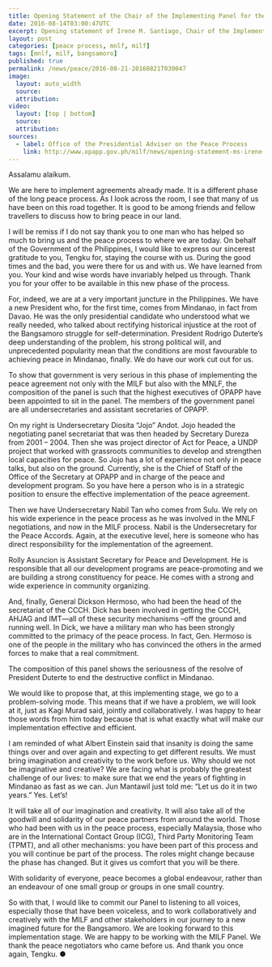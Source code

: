 ```yaml
---
title: Opening Statement of the Chair of the Implementing Panel for the Bangsamoro Accords
date: 2016-08-14T03:00:47UTC
excerpt: Opening statement of Irene M. Santiago, Chair of the Implementing Panel for the Bangsamoro Accords, on 13 August 2016 which was held in the Palace of the Golden Horses Hotel, Kuala Lumpur, Malaysia.
layout: post
categories: [peace process, mnlf, milf]
tags: [mnlf, milf, bangsamoro]
published: true
permalink: /news/peace/2016-08-21-20160821T030047
image:
  layout: auto_width
  source: 
  attribution: 
video:
  layout: [top | bottom]
  source: 
  attribution: 
sources:
  - label: Office of the Presidential Adviser on the Peace Process
    link: http://www.opapp.gov.ph/milf/news/opening-statement-ms-irene-m-santiago-chair-gph-implementing-panel-bangsamoro-accords-13
---
```


Assalamu alaikum.

We are here to implement agreements already made.  It is a different phase of the long peace process. As I look across the room, I see that many of us have been on this road together. It is good to be among friends and fellow travellers to discuss how to bring peace in our land. 

I will be remiss if I do not say thank you to one man who has helped so much to bring us and the peace process to where we are today.  On behalf of the Government of the Philippines, I would like to express our sincerest gratitude to you, Tengku for, staying the course with us.  During the good times and the bad, you were there for us and with us. We have learned from you. Your kind and wise words have invariably helped us through. Thank you for your offer to be available in this new phase of the process.

For, indeed, we are at a very important juncture in the Philippines. We have a new President who, for the first time, comes from Mindanao, in fact from Davao. He was the only presidential candidate who understood what we really needed, who talked about rectifying historical injustice at the root of the Bangsamoro struggle for self-determination. President Rodrigo Duterte’s deep understanding of the problem, his strong political will, and unprecedented popularity mean that the conditions are most favourable to achieving peace in Mindanao, finally.  We do have our work cut out for us.

To show that government is very serious in this phase of implementing the peace agreement not only with the MILF but also with the MNLF, the composition of the panel is such that the highest executives of OPAPP have been appointed to sit in the panel. The members of the government panel are all undersecretaries and assistant secretaries of OPAPP.

On my right is Undersecretary Diosita “Jojo” Andot. Jojo headed the negotiating panel secretariat that was then headed by Secretary Dureza from 2001 – 2004. Then she was project director of Act for Peace, a UNDP project that worked with grassroots communities to develop and strengthen local capacities for peace. So Jojo has a lot of experience not only in peace talks, but also on the ground. Currently, she is the Chief of Staff of the Office of the Secretary at OPAPP and in charge of the peace and development program. So you have here a person who is in a strategic position to ensure the effective implementation of the peace agreement.

Then we have Undersecretary Nabil Tan who comes from Sulu.  We rely on his wide experience in the peace process as he was involved in the MNLF negotiations, and now in the MILF process. Nabil is the Undersecretary for the Peace Accords. Again, at the executive level, here is someone who has direct responsibility for the implementation of the agreement.

Rolly Asuncion is Assistant Secretary for Peace and Development.  He is responsible that all our development programs are peace-promoting and we are building a strong constituency for peace.  He comes with a strong and wide experience in community organizing.

And, finally, General Dickson Hermoso, who had been the head of the secretariat of the CCCH. Dick has been involved in getting the CCCH, AHJAG and IMT—all of these security mechanisms –off the ground and running well. In Dick, we have a military man who has been strongly committed to the primacy of the peace process. In fact, Gen. Hermoso is one of the people in the military who has convinced the others in the armed forces to make that a real commitment.

The composition of this panel shows the seriousness of the resolve of President Duterte to end the destructive conflict in Mindanao.

We would like to propose that, at this implementing stage, we go to a problem-solving mode. This means that if we have a problem, we will look at it, just as Kagi Murad said, jointly and collaboratively. I was happy to hear those words from him today because that is what exactly what will make our implementation effective and efficient. 

I am reminded of what Albert Einstein said that insanity is doing the same things over and over again and expecting to get different results. We must bring imagination and creativity to the work before us. Why should we not be imaginative and creative? We are facing what is probably the greatest challenge of our lives: to make sure that we end the years of fighting in Mindanao as fast as we can. Jun Mantawil just told me: “Let us do it in two years.”  Yes. Let’s!

It will take all of our imagination and creativity.   It will also take all of the goodwill and solidarity of our peace partners from around the world. Those who had been with us in the peace process, especially Malaysia, those who are in the International Contact Group (ICG), Third Party Monitoring Team (TPMT), and all other mechanisms:  you have been part of this process and you will continue be part of the process. The roles might change because the phase has changed.  But it gives us comfort that you will be there. 

With solidarity of everyone, peace becomes a global endeavour, rather than an endeavour of one small group or groups in one small country.

So with that, I would like to commit our Panel to listening to all voices, especially those that have been voiceless, and to work collaboratively and creatively with the MILF and other stakeholders in our journey to a new imagined future for the Bangsamoro. We are looking forward to this implementation stage. We are happy to be working with the MILF Panel. We thank the peace negotiators who came before us.  And thank you once again, Tengku.
&#x25cf;
